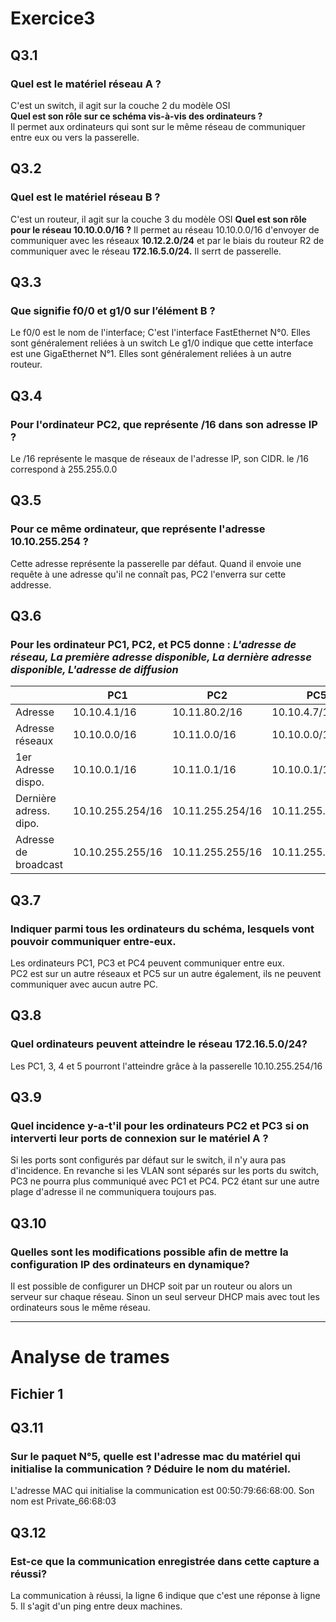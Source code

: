 # **Exercice3**

## **Q3.1**
### **Quel est le matériel réseau A ?**
C'est un switch, il agit sur la couche 2 du modèle OSI  
**Quel est son rôle sur ce schéma vis-à-vis des ordinateurs ?**  
Il permet aux ordinateurs qui sont sur le même réseau de communiquer entre eux ou vers la passerelle.  

## **Q3.2**
### **Quel est le matériel réseau B ?**
C'est un routeur, il agit sur la couche 3 du modèle OSI
**Quel est son rôle pour le réseau 10.10.0.0/16 ?**
Il permet au réseau 10.10.0.0/16 d'envoyer de communiquer avec les réseaux **10.12.2.0/24** et par le biais du routeur R2 de communiquer avec le réseau **172.16.5.0/24.** Il serrt de passerelle.

## **Q3.3**
### **Que signifie f0/0 et g1/0 sur l’élément B ?**  
Le f0/0 est le nom de l'interface; C'est l'interface FastEthernet N°0. Elles sont généralement reliées à un switch
Le g1/0 indique que cette interface est une GigaEthernet N°1. Elles sont généralement reliées à un autre routeur.

## **Q3.4**
### **Pour l'ordinateur PC2, que représente /16 dans son adresse IP ?**
Le /16 représente le masque de réseaux de l'adresse IP, son CIDR. le /16 correspond à 255.255.0.0

## **Q3.5**
### **Pour ce même ordinateur, que représente l'adresse 10.10.255.254 ?**
Cette adresse représente la passerelle par défaut. Quand il envoie une requête à une adresse qu'il ne connaît pas, PC2 l'enverra sur cette addresse.

## **Q3.6**
### **Pour les ordinateur PC1, PC2, et PC5 donne** : _L'adresse de réseau, La première adresse disponible, La dernière adresse disponible, L'adresse de diffusion_
| | PC1 | PC2 | PC5|  
|--|--|-|---|
| Adresse | 10.10.4.1/16| 10.11.80.2/16 | 10.10.4.7/15 |
| Adresse réseaux | 10.10.0.0/16| 10.11.0.0/16 | 10.10.0.0/15|
| 1er Adresse dispo.| 10.10.0.1/16 | 10.11.0.1/16 | 10.10.0.1/15|
| Dernière adress. dipo.| 10.10.255.254/16| 10.11.255.254/16| 10.11.255.254/15|
| Adresse de broadcast | 10.10.255.255/16 | 10.11.255.255/16 | 10.11.255.255/15|


## **Q3.7**
### **Indiquer parmi tous les ordinateurs du schéma, lesquels vont pouvoir communiquer entre-eux.**

Les ordinateurs PC1, PC3 et PC4 peuvent communiquer entre eux.  
PC2 est sur un autre réseaux et  PC5 sur un autre également, ils ne peuvent communiquer avec aucun autre PC.

## **Q3.8**
### **Quel ordinateurs peuvent atteindre le réseau 172.16.5.0/24?**
Les PC1, 3, 4 et 5 pourront l'atteindre grâce à la passerelle 10.10.255.254/16

## **Q3.9**
### **Quel incidence y-a-t'il pour les ordinateurs PC2 et PC3 si on interverti leur ports de connexion sur le matériel A ?**
Si les ports sont configurés par défaut sur le switch, il n'y aura pas d'incidence.
En revanche si les VLAN sont séparés sur les ports du switch, PC3 ne pourra plus communiqué avec PC1 et PC4. PC2 étant sur une autre plage d'adresse il ne communiquera toujours pas.

## **Q3.10**
### **Quelles sont les modifications possible afin de mettre la configuration IP des ordinateurs en dynamique?** 
Il est possible de configurer un DHCP soit par un routeur ou alors un serveur sur chaque réseau.
Sinon un seul serveur DHCP mais avec tout les ordinateurs sous le même réseau.
________________________
# **Analyse de trames**
## **Fichier 1**  
## **Q3.11**
### **Sur le paquet N°5, quelle est l'adresse mac du matériel qui initialise la communication ? Déduire le nom du matériel.**
L'adresse MAC qui initialise la communication est 00:50:79:66:68:00. Son nom est Private_66:68:03   

## **Q3.12**
### **Est-ce que la communication enregistrée dans cette capture a réussi?**
La communication à réussi, la ligne 6 indique que c'est une réponse à ligne 5. Il s'agit d'un ping entre deux machines.


